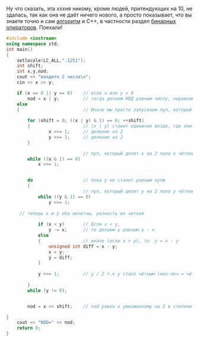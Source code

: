 Ну что сказать, эта xxxня никому, кроме людей, притендующих на 10, не здалась, так как она не даёт ничего нового, а просто показывает, что вы знаете точно и сам [алгоритм](https://github.com/ranopashec/FAMCS-PROG/blob/main/ALGORITHMS/Euclidean%20algorithm.md) и C++, в частности раздел [бинарных опираторов](https://www.learncpp.com/cpp-tutorial/bitwise-operators/). Поехали!


```c++
#include <iostream>
using namespace std;
int main()
{
	setlocale(LC_ALL,".1251");
   	int shift;
   	int x,y,nod;
   	cout << "введите 2 числа\n";
	cin >> x >> y;

	if (x == 0 || y == 0)    // если x или y = 0
		nod = x | y;         // тогда делаем НОД равным числу, неравному 0, по факту просто складываем x и y битовым оператором или ( работает как в ДМиМЛе)
	else
	{ 			             // Иначе мы просто запускаем луп, который делит x и y на 2 до момента пока хотя бы одно из них чётное.
	
		for (shift = 0; ((x | y) & 1) == 0; ++shift)
		{                    // (x | y) ставит единички везде, где они есть хотя бы в одном числе, 1 указывает на второй бит, и в условии проверяется, делится ли хотя бы одно из чисел на 2 без остатка. т.е луп продолжается, пока x или y чётное.
         		x >>= 1;     // деление на 2
         		y >>= 1;     // деление на 2
	 	}

							 // луп, который делит x на 2 пока x чётное.
		while ((x & 1) == 0) 
	    	x >>= 1;     


		do                   // пока y не станет равным нулю
		{
							 // луп, который делит y на 2 пока y чётное.
			while ((y & 1) == 0)
				y >>= 1;     
	    
     // теперь x и y оба нечетны, разность их четная
     
			if (x < y)       // Если x < y, 
				y -= x;      // то делаем y равным y - x
			else
			{                // иначе (если x > y), то  y = x - y
				unsigned int diff = x - y;
		        x = y;
		        y = diff;
		    }
		    
			y >>= 1;         // y / 2 т.к y стало чётным (неч-неч = чётн)
		
		}
		while (y != 0);            


	    nod = x << shift;    // nod равен x умноженному на 2 в степени shift, где shift равна степени двоек в x и y одновременно

}
	cout << "NOD=" << nod;
	return 0;
}
```
